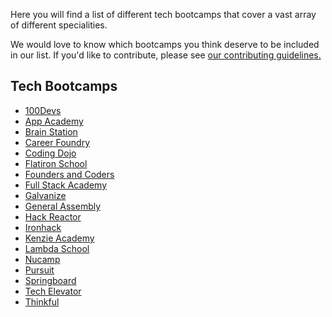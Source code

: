 Here you will find a list of different tech bootcamps that cover a vast array of different specialities. 

We would love to know which bootcamps you think deserve to be included in our list. If you'd like to contribute, please see [our contributing guidelines.](./CONTRIBUTING.md)

## Tech Bootcamps

- [100Devs](https://leonnoel.com/100devs/)
- [App Academy](https://www.appacademy.io/)
- [Brain Station](https://brainstation.io/)
- [Career Foundry](https://careerfoundry.com/)
- [Coding Dojo](https://www.codingdojo.com/)
- [Flatiron School](https://flatironschool.com/)
- [Founders and Coders](https://www.foundersandcoders.com/)
- [Full Stack Academy](https://www.fullstackacademy.com/)
- [Galvanize](https://www.galvanize.com/)
- [General Assembly](https://generalassemb.ly/)
- [Hack Reactor](https://www.hackreactor.com/)
- [Ironhack](https://www.ironhack.com/en)
- [Kenzie Academy](https://www.kenzie.academy/)
- [Lambda School](https://lambdaschool.com/)
- [Nucamp](https://www.nucamp.co)
- [Pursuit](https://www.pursuit.org/)
- [Springboard](https://www.springboard.com/)
- [Tech Elevator](https://www.techelevator.com/)
- [Thinkful](https://www.thinkful.com/)
